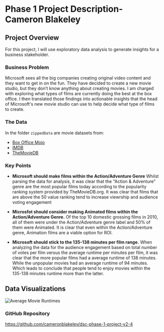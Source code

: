 # Phase 1 Project Description-Cameron Blakeley


## Project Overview

For this project, I will use exploratory data analysis to generate insights for a business stakeholder.

### Business Problem

Microsoft sees all the big companies creating original video content and they want to get in on the fun. They have decided to create a new movie studio, but they don’t know anything about creating movies. I am charged with exploring what types of films are currently doing the best at the box office. I then translated those findings into actionable insights that the head of Microsoft's new movie studio can use to help decide what type of films to create.

### The Data

In the folder `zippedData` are movie datasets from:

* [Box Office Mojo](https://www.boxofficemojo.com/)
* [IMDB](https://www.imdb.com/)
* [TheMovieDB](https://www.themoviedb.org/)



### Key Points

* **Microsoft should make films within the Action/Adventure Genre** Whilst parsing the data for analysis, it was clear that the "Action & Adventure" genre are the most popular films today according to the popularity ranking system provided by TheMovieDB.org. It was clear that films that are above the 50 value ranking tend to increase viewrship and audience voting engagement  

* **Microsfot should consider making Animated films within the Action/Adventure Genre.** Of the top 10 domestic grossing films in 2010, all of them were under the Action/Adventure genre label and 50% of them were Animated. It is clear that even within the Action/Adventure genre, Animation films are a viable option for ROI. 

* **Microsoft should stick to the 135-138 minutes per film range.** When analyzing the data for the audience engagement based on total number of votes per film versus the average runtime per minutes per film, it was clear that the more popular films had a average runtime of 138 minutes. While the unpopular movies had an average runtime of 94 minutes. Which leads to conclude that people tend to enjoy movies within the 135-138 minutes runtime more than the latter. 

## Data Visualizations

![Average Movie Runtimes]('zippedData/...)



### GitHub Repository
https://github.com/cameronblakeley/dsc-phase-1-project-v2-4




